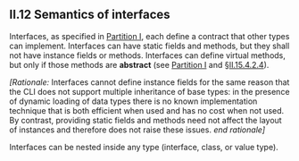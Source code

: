 ## II.12 Semantics of interfaces

Interfaces, as specified in [Partition I](#todo-missing-hyperlink), each define a contract that other types can implement. Interfaces can have static fields and methods, but they shall not have instance fields or methods.  Interfaces can define virtual methods, but only if those methods are **abstract** (see [Partition I](#todo-missing-hyperlink) and §[II.15.4.2.4](#todo-missing-hyperlink)).

_[Rationale:_ Interfaces cannot define instance fields for the same reason that the CLI does not support multiple inheritance of base types: in the presence of dynamic loading of data types there is no known implementation technique that is both efficient when used and has no cost when not used.  By contrast, providing static fields and methods need not affect the layout of instances and therefore does not raise these issues. _end rationale]_

Interfaces can be nested inside any type (interface, class, or value type).
